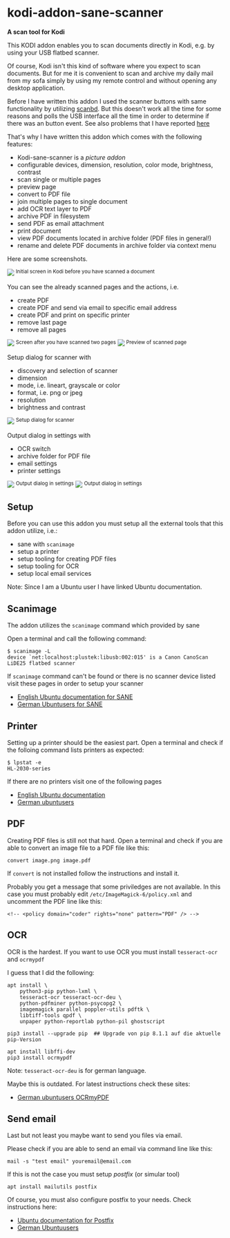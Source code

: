 # kodi-addon-sane-scanner
**A scan tool for Kodi**

This KODI addon enables you to scan documents directly in Kodi, e.g. by using your USB flatbed scanner.

Of course, Kodi isn't this kind of software where you expect to scan documents.
But for me it is convenient to scan and archive my daily mail from my sofa
simply by using my remote control and without opening any desktop application. 

Before I have written this addon I used the scanner buttons with same functionality by
utilizing [scanbd](https://wiki.ubuntuusers.de/scanbd/). But this doesn't work
all the time for some reasons and polls the USB interface all the time in
order to determine if there was an button event. See also problems that I have reported [here](https://bugs.launchpad.net/ubuntu/+source/scanbd/+bug/1747115)

That's why I have written this addon which comes with the following features:
* Kodi-sane-scanner is a *picture addon* 
* configurable devices, dimension, resolution, color mode, brightness, contrast
* scan single or multiple pages
* preview page
* convert to PDF file
* join multiple pages to single document
* add OCR text layer to PDF
* archive PDF in filesystem
* send PDF as email attachment
* print document
* view PDF documents located in archive folder (PDF files in general!)
* rename and delete PDF documents in archive folder via context menu

Here are some screenshots. 

<img src="plugin.picture.sane-scanner/resources/assets/screenshot_1.png?raw=true">
<sup>Initial screen in Kodi before you have scanned a document</sup>

You can see the already scanned pages and the actions, i.e.
* create PDF
* create PDF and send via email to specific email address
* create PDF and print on specific printer
* remove last page 
* remove all pages

<img src="plugin.picture.sane-scanner/resources/assets/screenshot_2.png?raw=true">
<sup>Screen after you have scanned two pages</sup>

<img src="plugin.picture.sane-scanner/resources/assets/screenshot_3.png?raw=true">
<sup>Preview of scanned page</sup>

Setup dialog for scanner with
* discovery and selection of scanner
* dimension
* mode, i.e. lineart, grayscale or color
* format, i.e. png or jpeg
* resolution
* brightness and contrast

<img src="plugin.picture.sane-scanner/resources/assets/screenshot_settings_1.png?raw=true">
<sup>Setup dialog for scanner</sup>

Output dialog in settings with
* OCR switch
* archive folder for PDF file
* email settings
* printer settings

<img src="plugin.picture.sane-scanner/resources/assets/screenshot_settings_2.png?raw=true">
<sup>Output dialog in settings</sup>
<img src="plugin.picture.sane-scanner/resources/assets/screenshot_settings_3.png?raw=true">
<sup>Output dialog in settings</sup>

## Setup

Before you can use this addon you must setup all the external tools that
this addon utilize, i.e.:
* sane with ```scanimage``` 
* setup a printer
* setup tooling for creating PDF files
* setup tooling for OCR
* setup local email services

Note: Since I am a Ubuntu user I have linked Ubuntu documentation. 

## Scanimage 

The addon utilizes the ```scanimage``` command which provided by sane

Open a terminal and call the following command:
```
$ scanimage -L
device `net:localhost:plustek:libusb:002:015' is a Canon CanoScan LiDE25 flatbed scanner
```

If ```scanimage``` command can't be found or there is no scanner device listed
visit these pages in order to setup your scanner
* [English Ubuntu documentation for SANE](https://help.ubuntu.com/community/sane)
* [German Ubuntusers for SANE](https://wiki.ubuntuusers.de/SANE/)

## Printer

Setting up a printer should be the easiest part. Open a terminal and
check if the folloing command lists printers as expected: 
```
$ lpstat -e
HL-2030-series
```

If there are no printers visit one of the following pages
* [English Ubuntu documentation](https://help.ubuntu.com/stable/ubuntu-help/printing.html.en)
* [German ubuntusers](https://wiki.ubuntuusers.de/Drucker/)

## PDF

Creating PDF files is still not that hard. Open a terminal and
check if you are able to convert an image file to a PDF file like this:

```
convert image.png image.pdf
```

If ```convert``` is not installed follow the instructions and install it.

Probably you get a message that some priviledges are not available.
In this case you must probably edit ```/etc/ImageMagick-6/policy.xml```
and uncomment the PDF line like this:
```
<!-- <policy domain="coder" rights="none" pattern="PDF" /> -->
```

## OCR

OCR is the hardest. If you want to use OCR you must install ```tesseract-ocr``` and ```ocrmypdf```

I guess that I did the following:

```
apt install \
    python3-pip python-lxml \
    tesseract-ocr tesseract-ocr-deu \
    python-pdfminer python-psycopg2 \
    imagemagick parallel poppler-utils pdftk \
    libtiff-tools qpdf \
    unpaper python-reportlab python-pil ghostscript

pip3 install --upgrade pip  ## Upgrade von pip 8.1.1 auf die aktuelle pip-Version

apt install libffi-dev
pip3 install ocrmypdf
```

Note: ```tesseract-ocr-deu``` is for german language. 

Maybe this is outdated. For latest instructions check these sites:
* [German ubuntusers OCRmyPDF](https://wiki.ubuntuusers.de/OCRmyPDF/)

## Send email

Last but not least you maybe want to send you files via email.

Please check if you are able to send an email via command line like this:
```
mail -s "test email" youremail@email.com
```

If this is not the case you must setup _postfix_ (or simular tool)
```
apt install mailutils postfix
```

Of course, you must also configure postfix to your needs. Check instructions here:
* [Ubuntu documentation for Postfix](https://help.ubuntu.com/lts/serverguide/postfix.html)
* [German Ubuntuusers](https://wiki.ubuntuusers.de/Postfix/)